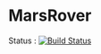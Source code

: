 MarsRover
=========

Status : [![Build Status](https://travis-ci.org/JavaDojo/marsrover.png)](https://travis-ci.org/JavaDojo/marsrover)
